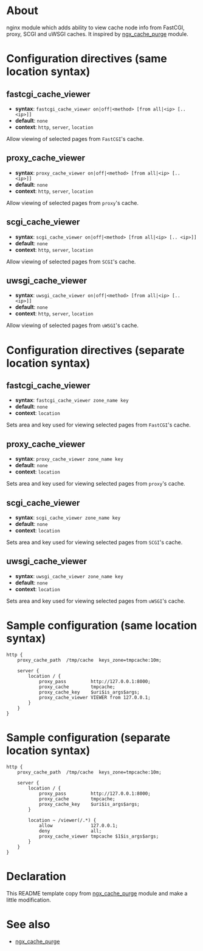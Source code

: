 About
=====
nginx module which adds ability to view cache node info from FastCGI, proxy, SCGI and uWSGI caches.
It inspired by [ngx_cache_purge][] module.


Configuration directives (same location syntax)
=====

fastcgi_cache_viewer
-------------------
* **syntax**: `fastcgi_cache_viewer on|off|<method> [from all|<ip> [.. <ip>]]`
* **default**: `none`
* **context**: `http`, `server`, `location`

Allow viewing of selected pages from `FastCGI`'s cache.


proxy_cache_viewer
-----------------
* **syntax**: `proxy_cache_viewer on|off|<method> [from all|<ip> [.. <ip>]]`
* **default**: `none`
* **context**: `http`, `server`, `location`

Allow viewing of selected pages from `proxy`'s cache.


scgi_cache_viewer
----------------
* **syntax**: `scgi_cache_viewer on|off|<method> [from all|<ip> [.. <ip>]]`
* **default**: `none`
* **context**: `http`, `server`, `location`

Allow viewing of selected pages from `SCGI`'s cache.


uwsgi_cache_viewer
-----------------
* **syntax**: `uwsgi_cache_viewer on|off|<method> [from all|<ip> [.. <ip>]]`
* **default**: `none`
* **context**: `http`, `server`, `location`

Allow viewing of selected pages from `uWSGI`'s cache.


Configuration directives (separate location syntax)
===================================================
fastcgi_cache_viewer
-------------------
* **syntax**: `fastcgi_cache_viewer zone_name key`
* **default**: `none`
* **context**: `location`

Sets area and key used for viewing selected pages from `FastCGI`'s cache.


proxy_cache_viewer
-----------------
* **syntax**: `proxy_cache_viewer zone_name key`
* **default**: `none`
* **context**: `location`

Sets area and key used for viewing selected pages from `proxy`'s cache.


scgi_cache_viewer
----------------
* **syntax**: `scgi_cache_viewer zone_name key`
* **default**: `none`
* **context**: `location`

Sets area and key used for viewing selected pages from `SCGI`'s cache.


uwsgi_cache_viewer
-----------------
* **syntax**: `uwsgi_cache_viewer zone_name key`
* **default**: `none`
* **context**: `location`

Sets area and key used for viewing selected pages from `uWSGI`'s cache.


Sample configuration (same location syntax)
===========================================
    http {
        proxy_cache_path  /tmp/cache  keys_zone=tmpcache:10m;

        server {
            location / {
                proxy_pass         http://127.0.0.1:8000;
                proxy_cache        tmpcache;
                proxy_cache_key    $uri$is_args$args;
                proxy_cache_viewer VIEWER from 127.0.0.1;
            }
        }
    }


Sample configuration (separate location syntax)
===============================================
    http {
        proxy_cache_path  /tmp/cache  keys_zone=tmpcache:10m;

        server {
            location / {
                proxy_pass         http://127.0.0.1:8000;
                proxy_cache        tmpcache;
                proxy_cache_key    $uri$is_args$args;
            }

            location ~ /viewer(/.*) {
                allow              127.0.0.1;
                deny               all;
                proxy_cache_viewer tmpcache $1$is_args$args;
            }
        }
    }
 

Declaration
========
This README template copy from [ngx_cache_purge][] module and make a little modification.


See also
========
- [ngx_cache_purge][]

[ngx_cache_purge]: https://github.com/FRiCKLE/ngx_cache_purge

